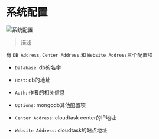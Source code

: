 # 系统配置

![系统配置](../_media/system_config.png)

> 描述

有 `DB Address`, `Center Address` 和 `Website Address`三个配置项
- `Database`: db的名字
- `Host`: db的地址
- `Auth`: 作者的相关信息
- `Options`: mongodb其他配置项

- `Center Address`: cloudtask center的IP地址

- `Website Address`: cloudtask的站点地址
